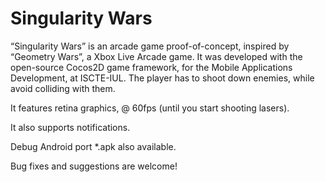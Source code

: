 Singularity Wars
================

“Singularity Wars” is an arcade game proof-of-concept, inspired by “Geometry Wars”, a Xbox Live Arcade game.
It was developed with the open-source Cocos2D game framework, for the Mobile Applications Development, at ISCTE-IUL.
The player has to shoot down enemies, while avoid colliding with them.

It features retina graphics, @ 60fps (until you start shooting lasers).

It also supports notifications.

Debug Android port *.apk also available.

Bug fixes and suggestions are welcome!
